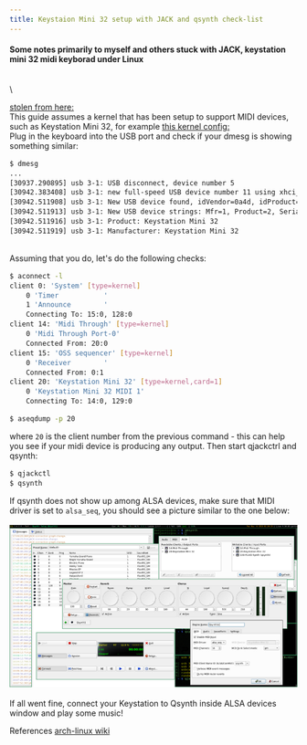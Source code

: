 ```yaml
---
title: Keystaion Mini 32 setup with JACK and qsynth check-list
---
```


#### Some notes primarily to myself and others stuck with JACK, keystation mini 32 midi keyborad under Linux
\
\

[stolen from here:](https://wiki.archlinux.org/index.php/USB_MIDI_keyboards)
\
This guide assumes a kernel that has been setup to support MIDI devices, such as Keystation Mini 32, for example [this kernel config:](https://raw.githubusercontent.com/madjestic/nu/master/usr/src/linux/.config-linux-4.14.78-gentoo)
\
Plug in the keyboard into the USB port and check if your dmesg is showing something similar:

```bash
$ dmesg
...
[30937.290895] usb 3-1: USB disconnect, device number 5
[30942.383408] usb 3-1: new full-speed USB device number 11 using xhci_hcd
[30942.511908] usb 3-1: New USB device found, idVendor=0a4d, idProduct=129d
[30942.511913] usb 3-1: New USB device strings: Mfr=1, Product=2, SerialNumber=0
[30942.511916] usb 3-1: Product: Keystation Mini 32
[30942.511919] usb 3-1: Manufacturer: Keystation Mini 32
```
\
Assuming that you do, let's do the following checks:

```bash
$ aconnect -l
client 0: 'System' [type=kernel]
    0 'Timer           '
    1 'Announce        '
	Connecting To: 15:0, 128:0
client 14: 'Midi Through' [type=kernel]
    0 'Midi Through Port-0'
	Connected From: 20:0
client 15: 'OSS sequencer' [type=kernel]
    0 'Receiver        '
	Connected From: 0:1
client 20: 'Keystation Mini 32' [type=kernel,card=1]
    0 'Keystation Mini 32 MIDI 1'
	Connecting To: 14:0, 129:0
```
```bash
$ aseqdump -p 20
```
where `20` is the client number from the previous command - this can help you see if your midi device is producing any output.
Then start qjackctrl and qsynth:
```bash
$ qjackctl
$ qsynth
```
If qsynth does not show up among ALSA devices, make sure that MIDI driver is set to `alsa_seq`, you should see a picture similar to the one below:
\
\
![](../images/jack_midi_900.png)
\
\
If all went fine, connect your Keystation to Qsynth inside ALSA devices window and play some music!

References
[arch-linux wiki](https://wiki.archlinux.org/index.php/USB_MIDI_keyboards)
